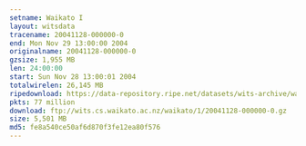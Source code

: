 ```yaml
---
setname: Waikato I
layout: witsdata
tracename: 20041128-000000-0
end: Mon Nov 29 13:00:00 2004
originalname: 20041128-000000-0
gzsize: 1,955 MB
len: 24:00:00
start: Sun Nov 28 13:00:01 2004
totalwirelen: 26,145 MB
ripedownload: https://data-repository.ripe.net/datasets/wits-archive/waikato/1/20041128-000000-0.gz
pkts: 77 million
download: ftp://wits.cs.waikato.ac.nz/waikato/1/20041128-000000-0.gz
size: 5,501 MB
md5: fe8a540ce50af6d870f3fe12ea80f576
---
```

